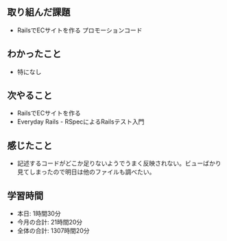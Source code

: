 ## 取り組んだ課題
- RailsでECサイトを作る プロモーションコード
## わかったこと
- 特になし
## 次やること
- RailsでECサイトを作る
- Everyday Rails - RSpecによるRailsテスト入門
## 感じたこと
- 記述するコードがどこか足りないようでうまく反映されない。ビューばかり見てしまったので明日は他のファイルも調べたい。
## 学習時間
- 本日: 1時間30分
- 今月の合計: 21時間20分
- 全体の合計: 1307時間20分
